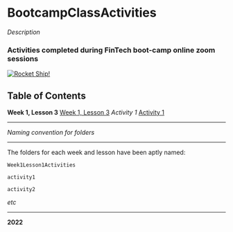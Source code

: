 # BootcampClassActivities

*Description*
### Activities completed during FinTech boot-camp online zoom sessions

[![Rocket Ship!](C:\Users\navpr\Pictures\rocketship.jpg "Rocket Ship")](https://media.istockphoto.com/photos/space-shuttle-rocket-launch-in-the-sky-and-clouds-to-outer-space-sky-picture-id1344443930?b=1&k=20&m=1344443930&s=170667a&w=0&h=OFxY7InQfBGsBLkPuUBZECWkS3H9kc3rY1O2FaahXvo=)

## Table of Contents

**Week 1, Lesson 3**    [Week 1, Lesson 3](https://github.com/NavpreetNat/BootcampClassActivities/tree/main/Week1Lesson3Activities)
    *Activity 1*        [Activity 1](https://github.com/NavpreetNat/BootcampClassActivities/tree/main/Week1Lesson3Activities/activity1)

---

*Naming convention for folders*

---

The folders for each week and lesson have been aptly named:

```shell
Week1Lesson1Activities
```

```shell
activity1
```

```shell
activity2
```

*etc*

---
**2022**